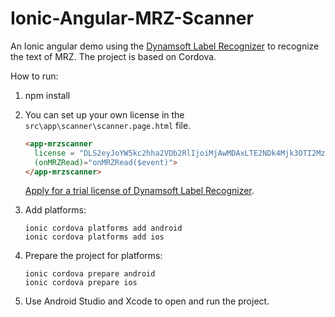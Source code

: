 # Ionic-Angular-MRZ-Scanner

An Ionic angular demo using the [Dynamsoft Label Recognizer](https://www.dynamsoft.com/label-recognition/overview/) to recognize the text of MRZ. The project is based on Cordova.

How to run:

1. npm install

2. You can set up your own license in the `src\app\scanner\scanner.page.html` file.

   ```html
   <app-mrzscanner
     license = "DLS2eyJoYW5kc2hha2VDb2RlIjoiMjAwMDAxLTE2NDk4Mjk3OTI2MzUiLCJvcmdhbml6YXRpb25JRCI6IjIwMDAwMSIsInNlc3Npb25QYXNzd29yZCI6IndTcGR6Vm05WDJrcEQ5YUoifQ=="
     (onMRZRead)="onMRZRead($event)">
   </app-mrzscanner>
   ```
   
   [Apply for a trial license of Dynamsoft Label Recognizer](https://www.dynamsoft.com/customer/license/trialLicense/?product=dlr).
   

3. Add platforms: 

   ```
   ionic cordova platforms add android
   ionic cordova platforms add ios
   ```
   
4. Prepare the project for platforms:

   ```
   ionic cordova prepare android
   ionic cordova prepare ios
   ```
   
5. Use Android Studio and Xcode to open and run the project.

